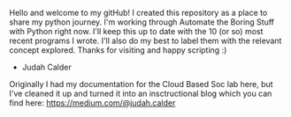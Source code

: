 Hello and welcome to my gitHub! 
I created this repository as a place to share my python journey. 
I'm working through Automate the Boring Stuff with Python right now. 
I'll keep this up to date with the 10 (or so) most recent programs I wrote. 
I'll also do my best to label them with the relevant concept explored. 
Thanks for visiting and happy scripting :) 
- Judah Calder

Originally I had my documentation for the Cloud Based Soc lab here, but I've cleaned it up and turned it into an insctructional blog which you can find here:
https://medium.com/@judah.calder
